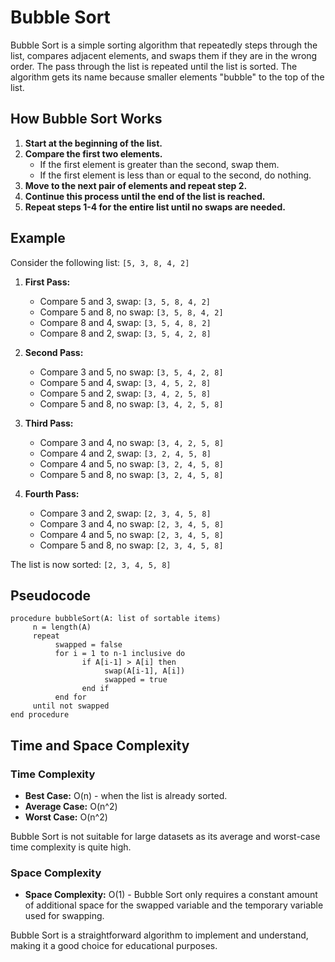 # Bubble Sort

Bubble Sort is a simple sorting algorithm that repeatedly steps through the list, compares adjacent elements, and swaps them if they are in the wrong order. The pass through the list is repeated until the list is sorted. The algorithm gets its name because smaller elements "bubble" to the top of the list.

## How Bubble Sort Works

1. **Start at the beginning of the list.**
2. **Compare the first two elements.**
    - If the first element is greater than the second, swap them.
    - If the first element is less than or equal to the second, do nothing.
3. **Move to the next pair of elements and repeat step 2.**
4. **Continue this process until the end of the list is reached.**
5. **Repeat steps 1-4 for the entire list until no swaps are needed.**

## Example

Consider the following list: `[5, 3, 8, 4, 2]`

1. **First Pass:**
    - Compare 5 and 3, swap: `[3, 5, 8, 4, 2]`
    - Compare 5 and 8, no swap: `[3, 5, 8, 4, 2]`
    - Compare 8 and 4, swap: `[3, 5, 4, 8, 2]`
    - Compare 8 and 2, swap: `[3, 5, 4, 2, 8]`

2. **Second Pass:**
    - Compare 3 and 5, no swap: `[3, 5, 4, 2, 8]`
    - Compare 5 and 4, swap: `[3, 4, 5, 2, 8]`
    - Compare 5 and 2, swap: `[3, 4, 2, 5, 8]`
    - Compare 5 and 8, no swap: `[3, 4, 2, 5, 8]`

3. **Third Pass:**
    - Compare 3 and 4, no swap: `[3, 4, 2, 5, 8]`
    - Compare 4 and 2, swap: `[3, 2, 4, 5, 8]`
    - Compare 4 and 5, no swap: `[3, 2, 4, 5, 8]`
    - Compare 5 and 8, no swap: `[3, 2, 4, 5, 8]`

4. **Fourth Pass:**
    - Compare 3 and 2, swap: `[2, 3, 4, 5, 8]`
    - Compare 3 and 4, no swap: `[2, 3, 4, 5, 8]`
    - Compare 4 and 5, no swap: `[2, 3, 4, 5, 8]`
    - Compare 5 and 8, no swap: `[2, 3, 4, 5, 8]`

The list is now sorted: `[2, 3, 4, 5, 8]`

## Pseudocode

```
procedure bubbleSort(A: list of sortable items)
     n = length(A)
     repeat
          swapped = false
          for i = 1 to n-1 inclusive do
                if A[i-1] > A[i] then
                     swap(A[i-1], A[i])
                     swapped = true
                end if
          end for
     until not swapped
end procedure
```

## Time and Space Complexity

### Time Complexity

- **Best Case:** O(n) - when the list is already sorted.
- **Average Case:** O(n^2)
- **Worst Case:** O(n^2)

Bubble Sort is not suitable for large datasets as its average and worst-case time complexity is quite high.

### Space Complexity

- **Space Complexity:** O(1) - Bubble Sort only requires a constant amount of additional space for the swapped variable and the temporary variable used for swapping.

Bubble Sort is a straightforward algorithm to implement and understand, making it a good choice for educational purposes.

